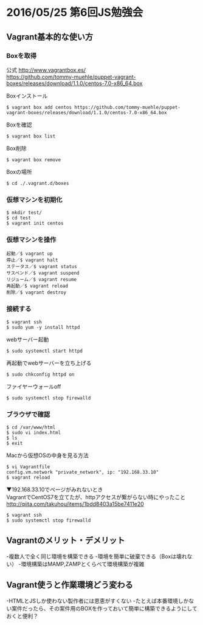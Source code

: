 # 2016/05/25 第6回JS勉強会

## Vagrant基本的な使い方

### Boxを取得
公式
http://www.vagrantbox.es/  
https://github.com/tommy-muehle/puppet-vagrant-boxes/releases/download/1.1.0/centos-7.0-x86_64.box  

Boxインストール  
~~~
$ vagrant box add centos https://github.com/tommy-muehle/puppet-vagrant-boxes/releases/download/1.1.0/centos-7.0-x86_64.box  
~~~

Boxを確認  
~~~
$ vagrant box list  
~~~

Box削除  
~~~
$ vagrant box remove  
~~~

Boxの場所  
~~~
$ cd ./.vagrant.d/boxes  
~~~

### 仮想マシンを初期化
~~~
$ mkdir test/
$ cd test
$ vagrant init centos
~~~

### 仮想マシンを操作
~~~
起動／$ vagrant up
停止／$ vagrant halt
ステータス／$ vagrant status
サスペンド／$ vagrant suspend
リジューム／$ vagrant resume
再起動／$ vagrant reload
削除／$ vagrant destroy
~~~

### 接続する
~~~
$ vagrant ssh
$ sudo yum -y install httpd
~~~

webサーバー起動
~~~
$ sudo systemctl start httpd
~~~

再起動でwebサーバーを立ち上げる
~~~
$ sudo chkconfig httpd on
~~~

ファイヤーウォールoff
~~~
$ sudo systemctl stop firewalld
~~~

### ブラウザで確認
~~~
$ cd /var/www/html
$ sudo vi index.html
$ ls
$ exit
~~~

Macから仮想OSの中身を見る方法
~~~
$ vi Vagrantfile
config.vm.network "private_network", ip: "192.168.33.10"
$ vagrant reload
~~~

▼192.168.33.10でページがみれないとき  
VagrantでCentOS7を立てたが、httpアクセスが繋がらない時にやったこと  
http://qiita.com/takuhou/items/1bdd8403a15be7411e20
~~~
$ vagrant ssh
$ sudo systemctl stop firewalld
~~~

## Vagrantのメリット・デメリット

-複数人で全く同じ環境を構築できる
-環境を簡単に破棄できる（Boxは壊れない）
-環境構築はMAMP,ZAMPとくらべて環境構築が複雑


## Vagrant使うと作業環境どう変わる

-HTMLとJSしか使わない製作者には恩恵がすくない
-たとえば本番環境しかない案件だったら、その案件用のBOXを作っておいて簡単に構築できるようにしておくと便利？

